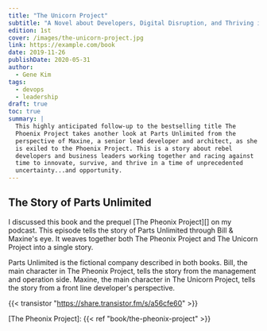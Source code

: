 ```yaml
---
title: "The Unicorn Project"
subtitle: "A Novel about Developers, Digital Disruption, and Thriving in the Age of Data"
edition: 1st
cover: /images/the-unicorn-project.jpg
link: https://example.com/book
date: 2019-11-26
publishDate: 2020-05-31
author:
  - Gene Kim
tags:
  - devops
  - leadership
draft: true
toc: true
summary: |
  This highly anticipated follow-up to the bestselling title The
  Phoenix Project takes another look at Parts Unlimited from the
  perspective of Maxine, a senior lead developer and architect, as she
  is exiled to the Phoenix Project. This is a story about rebel
  developers and business leaders working together and racing against
  time to innovate, survive, and thrive in a time of unprecedented
  uncertainty...and opportunity.
---
```


## The Story of Parts Unlimited

I discussed this book and the prequel [The Pheonix Project][] on my
podcast. This episode tells the story of Parts Unlimited through Bill
& Maxine's eye. It weaves together both The Pheonix Project and The
Unicorn Project into a single story.

Parts Unlimited is the fictional company described in both books.
Bill, the main character in The Pheonix Project, tells the story from
the management and operation side. Maxine, the main character in The
Unicorn Project, tells the story from a front line developer's
perspective.

{{< transistor "https://share.transistor.fm/s/a56cfe60" >}}

[The Pheonix Project]: {{< ref "book/the-pheonix-project" >}}
